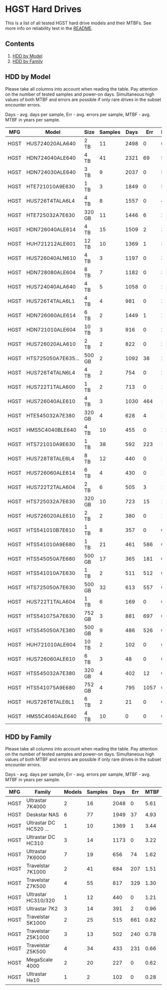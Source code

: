 HGST Hard Drives
================

This is a list of all tested HGST hard drive models and their MTBFs. See more
info on reliability test in the [README](https://github.com/bsdhw/SMART).

Contents
--------

1. [ HDD by Model  ](#hdd-by-model)
2. [ HDD by Family ](#hdd-by-family)

HDD by Model
------------

Please take all columns into account when reading the table. Pay attention on the
number of tested samples and power-on days. Simultaneous high values of both MTBF
and errors are possible if only rare drives in the subset encounter errors.

Days - avg. days per sample,
Err  - avg. errors per sample,
MTBF - avg. MTBF in years per sample.

| MFG       | Model              | Size   | Samples | Days  | Err   | MTBF |
|-----------|--------------------|--------|---------|-------|-------|------|
| HGST      | HUS724020ALA640    | 2 TB   | 11      | 2498  | 0     | 6.85   |
| HGST      | HDN724040ALE640    | 4 TB   | 41      | 2321  | 69    | 5.88   |
| HGST      | HDN724030ALE640    | 3 TB   | 9       | 2037  | 0     | 5.58   |
| HGST      | HTE721010A9E630    | 1 TB   | 3       | 1849  | 0     | 5.07   |
| HGST      | HUS726T4TALA6L4    | 4 TB   | 8       | 1557  | 0     | 4.27   |
| HGST      | HTE725032A7E630    | 320 GB | 11      | 1446  | 6     | 3.55   |
| HGST      | HDN726040ALE614    | 4 TB   | 15      | 1509  | 2     | 3.51   |
| HGST      | HUH721212ALE601    | 12 TB  | 10      | 1369  | 1     | 3.44   |
| HGST      | HUS726040ALN610    | 4 TB   | 3       | 1197  | 0     | 3.28   |
| HGST      | HDN728080ALE604    | 8 TB   | 7       | 1182  | 0     | 3.24   |
| HGST      | HUS724040ALA640    | 4 TB   | 5       | 1058  | 0     | 2.90   |
| HGST      | HUS726T4TALA6L1    | 4 TB   | 4       | 981   | 0     | 2.69   |
| HGST      | HDN726060ALE614    | 6 TB   | 2       | 1449  | 1     | 2.65   |
| HGST      | HDN721010ALE604    | 10 TB  | 3       | 916   | 0     | 2.51   |
| HGST      | HUS726020ALA610    | 2 TB   | 2       | 822   | 0     | 2.25   |
| HGST      | HTS725050A7E635... | 500 GB | 2       | 1092  | 38    | 2.24   |
| HGST      | HUS726T4TALN6L4    | 4 TB   | 2       | 754   | 0     | 2.07   |
| HGST      | HUS722T1TALA600    | 1 TB   | 2       | 713   | 0     | 1.95   |
| HGST      | HUS726040ALE610    | 4 TB   | 3       | 1030  | 464   | 1.68   |
| HGST      | HTE545032A7E380    | 320 GB | 4       | 628   | 4     | 1.34   |
| HGST      | HMS5C4040BLE640    | 4 TB   | 10      | 455   | 0     | 1.25   |
| HGST      | HTS721010A9E630    | 1 TB   | 38      | 592   | 223   | 1.23   |
| HGST      | HUS728T8TALE6L4    | 8 TB   | 12      | 440   | 0     | 1.21   |
| HGST      | HUS726060ALE614    | 6 TB   | 4       | 430   | 0     | 1.18   |
| HGST      | HUS722T2TALA604    | 2 TB   | 6       | 505   | 3     | 1.13   |
| HGST      | HTS725032A7E630    | 320 GB | 10      | 723   | 15    | 1.12   |
| HGST      | HUS726020ALE610    | 2 TB   | 2       | 380   | 0     | 1.04   |
| HGST      | HTS541010B7E610    | 1 TB   | 8       | 357   | 0     | 0.98   |
| HGST      | HTS541010A9E680    | 1 TB   | 21      | 461   | 586   | 0.96   |
| HGST      | HTS545050A7E680    | 500 GB | 17      | 365   | 181   | 0.79   |
| HGST      | HTS541010A7E630    | 1 TB   | 2       | 511   | 512   | 0.54   |
| HGST      | HTS725050A7E630    | 500 GB | 32      | 613   | 557   | 0.53   |
| HGST      | HUS722T1TALA604    | 1 TB   | 6       | 169   | 0     | 0.47   |
| HGST      | HTS541075A7E630    | 752 GB | 3       | 881   | 697   | 0.42   |
| HGST      | HTS545050A7E380    | 500 GB | 9       | 486   | 526   | 0.35   |
| HGST      | HUH721010ALE604    | 10 TB  | 2       | 102   | 0     | 0.28   |
| HGST      | HUS726060ALE610    | 6 TB   | 3       | 48    | 0     | 0.13   |
| HGST      | HTS545032A7E380    | 320 GB | 4       | 402   | 12    | 0.11   |
| HGST      | HTS541075A9E680    | 752 GB | 4       | 795   | 1057  | 0.10   |
| HGST      | HUS726T6TALE6L1    | 6 TB   | 2       | 21    | 0     | 0.06   |
| HGST      | HMS5C4040ALE640    | 4 TB   | 10      | 0     | 0     | 0.00   |

HDD by Family
-------------

Please take all columns into account when reading the table. Pay attention on the
number of tested samples and power-on days. Simultaneous high values of both MTBF
and errors are possible if only rare drives in the subset encounter errors.

Days - avg. days per sample,
Err  - avg. errors per sample,
MTBF - avg. MTBF in years per sample.

| MFG       | Family                 | Models | Samples | Days  | Err   | MTBF |
|-----------|------------------------|--------|---------|-------|-------|------|
| HGST      | Ultrastar 7K4000       | 2      | 16      | 2048  | 0     | 5.61   |
| HGST      | Deskstar NAS           | 6      | 77      | 1949  | 37    | 4.93   |
| HGST      | Ultrastar DC HC520 ... | 1      | 10      | 1369  | 1     | 3.44   |
| HGST      | Ultrastar DC HC310     | 3      | 14      | 1173  | 0     | 3.22   |
| HGST      | Ultrastar 7K6000       | 7      | 19      | 656   | 74    | 1.62   |
| HGST      | Travelstar 7K1000      | 2      | 41      | 684   | 207   | 1.51   |
| HGST      | Travelstar Z7K500      | 4      | 55      | 817   | 329   | 1.30   |
| HGST      | Ultrastar HC310/320    | 1      | 12      | 440   | 0     | 1.21   |
| HGST      | Ultrastar 7K2          | 3      | 14      | 391   | 2     | 0.96   |
| HGST      | Travelstar 5K1000      | 2      | 25      | 515   | 661   | 0.82   |
| HGST      | Travelstar Z5K1000     | 3      | 13      | 502   | 240   | 0.78   |
| HGST      | Travelstar Z5K500      | 4      | 34      | 433   | 231   | 0.66   |
| HGST      | MegaScale 4000         | 2      | 20      | 227   | 0     | 0.62   |
| HGST      | Ultrastar He10         | 1      | 2       | 102   | 0     | 0.28   |
